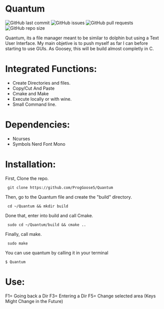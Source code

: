 # Quantum
![GitHub last commit](https://img.shields.io/github/last-commit/ProgGoose5/Quantum)
![GitHub issues](https://img.shields.io/github/issues/ProgGoose5/Quantum)
![GitHub pull requests](https://img.shields.io/github/issues-pr/ProgGoose5/Quantum)
![GitHub repo size](https://img.shields.io/github/repo-size/ProgGoose5/Quantum)

Quantum, its a file manager meant to be similar to dolphin but using a Text User Interface.
My main objetive is to push myself as far I can before starting to use GUIs. 
As Goosey, this will be build almost completly in C.

# Integrated Functions:
- Create Directories and files.
- Copy/Cut And Paste
- Cmake and Make
- Execute locally or with wine.
- Small Command line.

# Dependencies:
- Ncurses
- Symbols Nerd Font Mono

# Installation:

First, Clone the repo.
```
 git clone https://github.com/ProgGoose5/Quantum 
```
Then, go to the Quantum file and create the "build" directory.
```
 cd ~/Quantum && mkdir build
```
Done that, enter into build and call Cmake.
```
 sudo cd ~/Quantum/build && cmake .. 
```
Finally, call make.
```
 sudo make
```
You can use quantum by calling it in your terminal
```
$ Quantum
```

# Use:

F1= Going back a Dir
F3= Entering a Dir
F5= Change selected area
(Keys Might Change in the Future)
